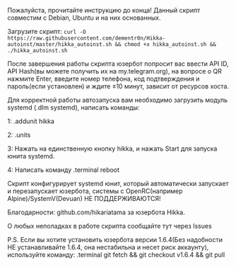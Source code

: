 Пожалуйста, прочитайте инструкцию до конца!
Данный скрипт совместим с Debian, Ubuntu и на них основанных. 

Загрузите скрипт: 
```curl -O https://raw.githubusercontent.com/dementr0n/Hikka-autoinst/master/hikka_autoinst.sh && chmod +x hikka_autoinst.sh && ./hikka_autoinst.sh```

После завершения работы скрипта юзербот попросит вас ввести API ID, API Hash(вы можете получить их на my.telegram.org), на вопросе о QR нажмите Enter, введите номер телефона, код подтверждения и пароль(если установлен) и ждите ±10 минут, зависит от ресурсов хоста.

Для корректной работы автозапуска вам необходимо загрузить модуль systemd (.dlm systemd), написать команды:

1: .addunit hikka

2: .units

3: Нажать на единственную кнопку hikka, и нажать Start для запуска юнита systemd.

4: Написать команду .terminal reboot

Скрипт конфигурирует systemd юнит, который автоматически запускает и перезапускает юзербота, системы с OpenRC(например Alpine)/SystemV(Devuan) НЕ ПОДДЕРЖИВАЮТСЯ!

Благодарности: github.com/hikariatama за юзербота Hikka.

О любых неполадках в работе скрипта сообщайте тут через Issues

P.S. Если вы хотите установить юзербота версии 1.6.4(Без надобности НЕ устанавливайте 1.6.4, она нестабильна и несет риск аккаунту), используйте команду:
.terminal git fetch && git checkout v1.6.4 && git pull
